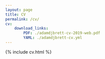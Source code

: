 ```yaml
---
layout: page
title: CV
permalink: /cv/
cv:
    download_links:
        PDF: ./adamdjbrett-cv-2019-web.pdf
        YAML: ./adamdjbrett-cv.yml
---
```

{% include cv.html %}
